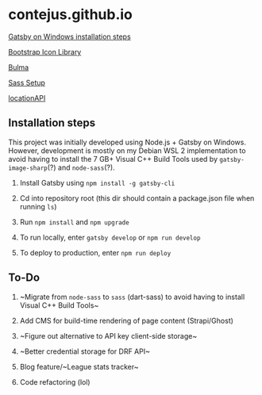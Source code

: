 # contejus.github.io

[Gatsby on Windows installation steps](https://www.gatsbyjs.org/docs/gatsby-on-windows/)

[Bootstrap Icon Library](https://icons.getbootstrap.com/)

[Bulma](https://bulma.io/)

[Sass Setup](https://sass-lang.com/install)

[locationAPI](https://tm-location-4hhy.onrender.com/)

## Installation steps

This project was initially developed using Node.js + Gatsby on Windows. However, development is mostly on my Debian WSL 2 implementation to avoid having to install the 7 GB+ Visual C++ Build Tools used by `gatsby-image-sharp`(?) and `node-sass`(?). 

1. Install Gatsby using `npm install -g gatsby-cli`

2. Cd into repository root (this dir should contain a package.json file when running `ls`)

3. Run `npm install` and `npm upgrade`

4. To run locally, enter `gatsby develop` or `npm run develop`

5. To deploy to production, enter `npm run deploy`

## To-Do

1. ~Migrate from `node-sass` to `sass` (dart-sass) to avoid having to install Visual C++ Build Tools~

2. Add CMS for build-time rendering of page content (Strapi/Ghost)

3. ~Figure out alternative to API key client-side storage~

4. ~Better credential storage for DRF API~

5. Blog feature/~League stats tracker~

6. Code refactoring (lol)
